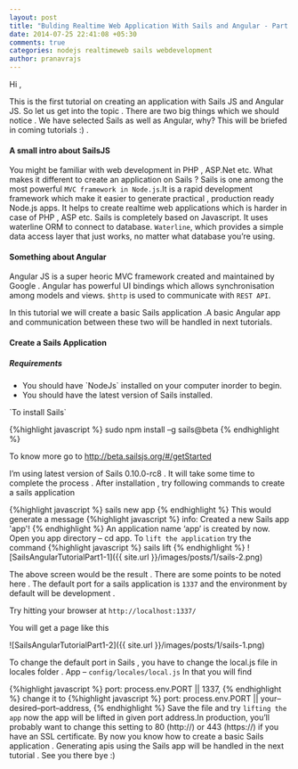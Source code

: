 ```yaml
---
layout: post
title: "Bulding Realtime Web Application With Sails and Angular - Part 1"
date: 2014-07-25 22:41:08 +05:30
comments: true
categories: nodejs realtimeweb sails webdevelopment
author: pranavrajs	
---
```


Hi ,

This is the first tutorial on creating an application with Sails JS and Angular JS. So let us get into the topic . There are two big things which we should notice . We have selected Sails as well as Angular, why? This will be briefed in coming tutorials :) .
<!-- more -->
<h4>A small intro about SailsJS</h4>

You might be familiar with web development in PHP , ASP.Net etc. What makes it different to create an application on Sails ? Sails is one among the most powerful `MVC framework in Node.js`.It is a rapid development framework which make it easier to generate practical , production ready Node.js apps. It helps to create realtime web applications which is harder in case of PHP , ASP etc. Sails is completely based on Javascript. It uses waterline ORM to connect to database. `Waterline`, which provides a simple data access layer that just works, no matter what database you’re using.

<h4>Something about Angular</h4>

Angular JS is a super heoric MVC framework created and maintained by Google . Angular has powerful UI bindings which allows synchronisation among models and views. `$http` is used to communicate with `REST API`.

In this tutorial we will create a basic Sails application .A basic Angular app and communication between these two will be handled in next tutorials.

<h4>Create a Sails Application</h4>

<h5>Requirements</h5>
<ul>
<li> You should have `NodeJs` installed on your computer inorder to begin.</li>
<li>You should have the latest version of Sails installed.</li>
</ul>
`To install Sails`

{%highlight javascript %}
sudo npm install –g sails@beta
{% endhighlight %}

To know more go to http://beta.sailsjs.org/#/getStarted

I’m using latest version of Sails 0.10.0-rc8 . It will take some time to complete the process . After installation , try following commands to create a sails application

{%highlight javascript %}
sails new app
{% endhighlight %}
This would generate a message
{%highlight javascript %}
info: Created a new Sails app 'app'!
{% endhighlight %}
An application name ‘app’ is created by now. Open you app directory – cd app. To `lift the application` try the command
{%highlight javascript %}
sails lift
{% endhighlight %}
![SailsAngularTutorialPart1-1]({{ site.url }}/images/posts/1/sails-2.png)

The above screen would be the result . There are some points to be noted here . The default port for a sails application is `1337` and the environment by default will be development .

Try hitting your browser at `http://localhost:1337/`

You will get a page like this

![SailsAngularTutorialPart1-2]({{ site.url }}/images/posts/1/sails-1.png)

To change the default port in Sails , you have to change the local.js file in locales folder . App – `config/locales/local.js` In that you will find

{%highlight javascript %}
port: process.env.PORT || 1337,
{% endhighlight %}
change it to
{%highlight javascript %}
port: process.env.PORT || your–desired–port–address,
{% endhighlight %}
Save the file and try `lifting the app` now the app will be lifted in given port address.In production, you’ll probably want to change this setting to 80 (http://) or 443 (https://) if you have an SSL certificate. By now you know how to create a basic Sails application . Generating apis using the Sails app will be handled in the next tutorial . See you there bye :)

<script type="text/javascript">
    google_ad_client = "ca-pub-7831813631234919";
    google_ad_slot = "2966100470";
    google_ad_width = 728;
    google_ad_height = 90;
</script>
<!-- Maangalabs-1 -->
<script type="text/javascript"
src="//pagead2.googlesyndication.com/pagead/show_ads.js">
</script>